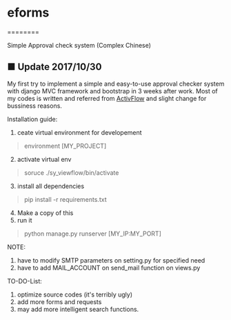 # eforms
========

Simple Approval check system (Complex Chinese)

## ■ Update 2017/10/30

My first try to implement a simple and easy-to-use approval checker system with django MVC framework and bootstrap in 3 weeks after work. Most of my codes is written and referred from [ActivFlow](https://github.com/faxad/ActivFlow) and slight change for bussiness reasons. 


Installation guide:
1. ceate virtual environment for developement
> environment [MY_PROJECT]
2. activate virtual env
> soruce ./sy_viewflow/bin/activate
3. install all dependencies
> pip install -r requirements.txt
4. Make a copy of this 
5. run it
> python manage.py runserver [MY_IP:MY_PORT]

NOTE: 
1. have to modify SMTP parameters on setting.py for specified need
2. have to add MAIL_ACCOUNT on send_mail function on views.py

TO-DO-List:
1. optimize source codes (it's terribly ugly)
2. add more forms and requests
2. may add more intelligent search functions.
